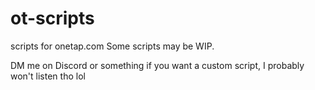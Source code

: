# ot-scripts
scripts for onetap.com
Some scripts may be WIP.

DM me on Discord or something if you want a custom script, I probably won't listen tho lol
